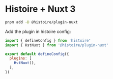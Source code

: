 # Histoire + Nuxt 3

```bash
pnpm add -D @histoire/plugin-nuxt
```

Add the plugin in histoire config:

```js
import { defineConfig } from 'histoire'
import { HstNuxt } from '@histoire/plugin-nuxt'

export default defineConfig({
  plugins: [
    HstNuxt(),
  ],
})
```
